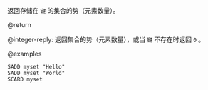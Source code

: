 返回存储在 `键` 的集合的势（元素数量）。

@return

@integer-reply: 返回集合的势（元素数量），或当 `键` 不存在时返回 `0` 。

@examples

```cli
SADD myset "Hello"
SADD myset "World"
SCARD myset
```
